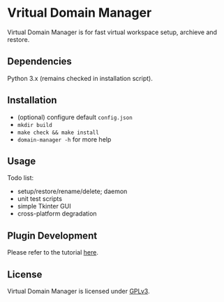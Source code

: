 # Vritual Domain Manager

Virtual Domain Manager is for fast virtual workspace setup, archieve and restore.

## Dependencies

Python 3.x (remains checked in installation script).

## Installation

* (optional) configure default `config.json`
* `mkdir build`
* `make check && make install`
* `domain-manager -h` for more help

## Usage

Todo list:

- setup/restore/rename/delete; daemon
- unit test scripts
- simple Tkinter GUI
- cross-platform degradation

## Plugin Development

Please refer to the tutorial [here](plugin-template/README.md).

## License

Virtual Domain Manager is licensed under [GPLv3](LICENSE).